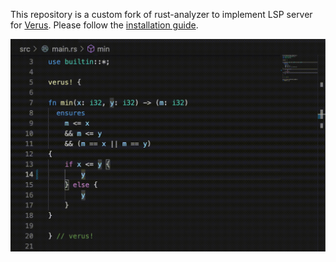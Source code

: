 This repository is a custom fork of rust-analyzer to implement LSP server for [Verus](https://github.com/verus-lang/verus). Please follow the [installation guide](https://verus-lang.github.io/verus/guide/ide_support.html).    


  
![demo_gif](assets/verus_analyzer.gif)